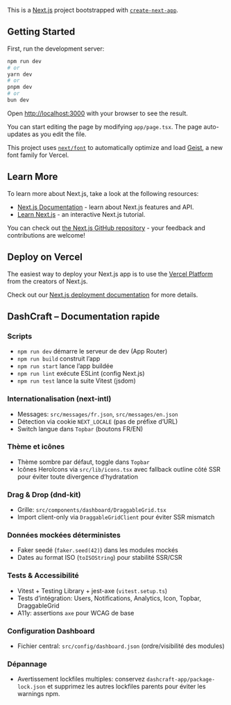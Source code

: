 This is a [Next.js](https://nextjs.org) project bootstrapped with [`create-next-app`](https://nextjs.org/docs/app/api-reference/cli/create-next-app).

## Getting Started

First, run the development server:

```bash
npm run dev
# or
yarn dev
# or
pnpm dev
# or
bun dev
```

Open [http://localhost:3000](http://localhost:3000) with your browser to see the result.

You can start editing the page by modifying `app/page.tsx`. The page auto-updates as you edit the file.

This project uses [`next/font`](https://nextjs.org/docs/app/building-your-application/optimizing/fonts) to automatically optimize and load [Geist](https://vercel.com/font), a new font family for Vercel.

## Learn More

To learn more about Next.js, take a look at the following resources:

- [Next.js Documentation](https://nextjs.org/docs) - learn about Next.js features and API.
- [Learn Next.js](https://nextjs.org/learn) - an interactive Next.js tutorial.

You can check out [the Next.js GitHub repository](https://github.com/vercel/next.js) - your feedback and contributions are welcome!

## Deploy on Vercel

The easiest way to deploy your Next.js app is to use the [Vercel Platform](https://vercel.com/new?utm_medium=default-template&filter=next.js&utm_source=create-next-app&utm_campaign=create-next-app-readme) from the creators of Next.js.

Check out our [Next.js deployment documentation](https://nextjs.org/docs/app/building-your-application/deploying) for more details.

## DashCraft – Documentation rapide

### Scripts
- `npm run dev` démarre le serveur de dev (App Router)
- `npm run build` construit l’app
- `npm run start` lance l’app buildée
- `npm run lint` exécute ESLint (config Next.js)
- `npm run test` lance la suite Vitest (jsdom)

### Internationalisation (next-intl)
- Messages: `src/messages/fr.json`, `src/messages/en.json`
- Détection via cookie `NEXT_LOCALE` (pas de préfixe d’URL)
- Switch langue dans `Topbar` (boutons FR/EN)

### Thème et icônes
- Thème sombre par défaut, toggle dans `Topbar`
- Icônes HeroIcons via `src/lib/icons.tsx` avec fallback outline côté SSR
  pour éviter toute divergence d’hydratation

### Drag & Drop (dnd-kit)
- Grille: `src/components/dashboard/DraggableGrid.tsx`
- Import client-only via `DraggableGridClient` pour éviter SSR mismatch

### Données mockées déterministes
- Faker seedé (`faker.seed(42)`) dans les modules mockés
- Dates au format ISO (`toISOString`) pour stabilité SSR/CSR

### Tests & Accessibilité
- Vitest + Testing Library + jest-axe (`vitest.setup.ts`)
- Tests d’intégration: Users, Notifications, Analytics, Icon, Topbar, DraggableGrid
- A11y: assertions `axe` pour WCAG de base

### Configuration Dashboard
- Fichier central: `src/config/dashboard.json` (ordre/visibilité des modules)

### Dépannage
- Avertissement lockfiles multiples: conservez `dashcraft-app/package-lock.json` et
  supprimez les autres lockfiles parents pour éviter les warnings npm.
